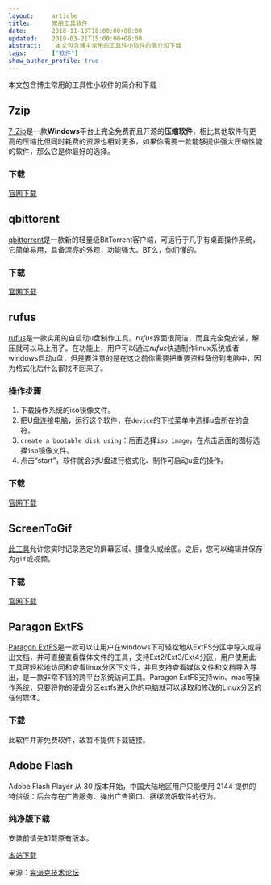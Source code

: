 ```yaml
---
layout:     article
title:      常用工具软件
date:       2018-11-10T18:00:00+08:00
updated:    2019-03-21T15:00:00+08:00
abstract:    本文包含博主常用的工具性小软件的简介和下载
tags:       ["软件"]
show_author_profile: true
---
```

本文包含博主常用的工具性小软件的简介和下载

<!--more-->

##  7zip
[7-Zip](https://www.7-zip.org "官网")是一款**Windows**平台上完全免费而且开源的**压缩软件**，相比其他软件有更高的压缩比但同时耗费的资源也相对更多，如果你需要一款能够提供强大压缩性能的软件，那么它是你最好的选择。

### 下载

[官网下载](https://www.7-zip.org/a/7z1806.exe "x64")

##  qbittorent
[qbittorrent](http://qbittorrent.org/ "官网")是一款新的轻量级BitTorrent客户端，可运行于几乎有桌面操作系统，它简单易用，具备漂亮的外观，功能强大。BT么，你们懂的。

### 下载

[官网下载](http://qbittorrent.org/download.php "多平台")

##  rufus
[rufus](https://rufus.ie/ "官网")是一款实用的自启动u盘制作工具。*rufus*界面很简洁，而且完全免安装，解压就可以马上用了。在功能上，用户可以通过*rufus*快速制作linux系统或者windows启动u盘，但是要注意的是在这之前你需要把重要资料备份到电脑中，因为格式化后什么都找不回来了。

### 操作步骤
1.  下载操作系统的iso镜像文件。 
2.  把U盘连接电脑，运行这个软件，在`device`的下拉菜单中选择u盘所在的盘符。 
3.  `create a bootable disk using`：后面选择`iso image`，在点击后面的图标选择`iso`镜像文件。 
4.  点击“start”，软件就会对U盘进行格式化、制作可启动u盘的操作。

### 下载

[官网下载](https://github.com/pbatard/rufus/releases/download/v3.4/rufus-3.4.exe "x64")

## ScreenToGif

[此工具](https://github.com/NickeManarin/ScreenToGif)允许您实时记录选定的屏幕区域、摄像头或绘图。之后，您可以编辑并保存为`gif`或视频。

### 下载

[官网下载](https://github.com/NickeManarin/ScreenToGif/releases)

## Paragon ExtFS

[Paragon ExtFS](https://www.paragon-software.com/business/extfs-for-windows/)是一款可以让用户在windows下可轻松地从ExtFS分区中导入或导出文档，并可直接查看媒体文件的工具，支持Ext2/Ext3/Ext4分区，用户使用此工具可轻松地访问和查看linux分区下文件，并且支持查看媒体文件和文档导入导出，是一款非常不错的跨平台系统访问工具。Paragon ExtFS支持win、mac等操作系统，只要将你的硬盘分区extfs进入你的电脑就可以读取和修改的Linux分区的任何媒体。

### 下载

此软件并非免费软件，故暂不提供下载链接。

## Adobe Flash
Adobe Flash Player 从 30 版本开始，中国大陆地区用户只能使用 2144 提供的特供版：后台存在广告服务、弹出广告窗口、捆绑流氓软件的行为。

### 纯净版下载

安装前请先卸载原有版本。

[本站下载](https://github.com/Sciroccogti/Sciroccogti.github.io/releases/download/v1.19.3/Flash.Player.PPAPI.32.0.0.156.exe)

来源：[睿派克技术论坛](https://www.repaik.com)